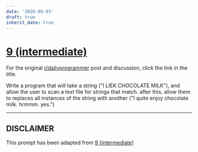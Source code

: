 ```yaml
---
date: '2020-05-03'
draft: true
inherit_date: true
---
```


# [9 (intermediate)](https://www.reddit.com/r/dailyprogrammer/comments/pu1y6/2172012_challenge_9_intermediate/)

For the original [r/dailyprogrammer](https://www.reddit.com/r/dailyprogrammer/) post and discussion, click the link in the title.

Write a program that will take a string ("I LIEK CHOCOLATE MILK"), and allow the user to scan a text file for strings that match. after this, allow them to replaces all instances of the string with another ("I quite enjoy chocolate milk. hrmmm. yes.")


----
## **DISCLAIMER**
This prompt has been adapted from [9 [intermediate]](https://www.reddit.com/r/dailyprogrammer/comments/pu1y6/2172012_challenge_9_intermediate/
)
